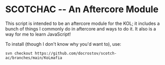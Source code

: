 # SCOTCHAC -- An Aftercore Module

This script is intended to be an aftercore module for the KOL; it includes a bunch of things I commonly do in aftercore and ways to do it. It also is a way for me to learn JavaScript!

To install (though I don't know why you'd want to), use:

```svn checkout https://github.com/docrostov/scotch-ac/branches/main/KoLmafia```